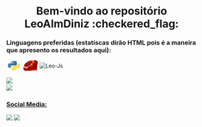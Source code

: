 <h1 align="center">Bem-vindo ao repositório LeoAlmDiniz :checkered_flag:</h1>

<div>
  <!-- <img src="https://github.com/Alexandrehideki13/Alexandrehideki13/blob/main/octocat.png" alt="Meu OctoCat" align="right" height="415"  width: "415px"/> -->
  <div style="display: inline_block">
    <h3>Linguagens preferidas (estatíscas dirão HTML pois é a maneira que apresento os resultados aqui):</h3>
    <img align="center" alt="Leo-Python" height="30" width="40" src="https://github.com/devicons/devicon/blob/master/icons/python/python-original.svg">
    <img align="center" alt="Leo-Java" height="30" width="40" src="https://github.com/devicons/devicon/blob/master/icons/ruby/ruby-original.svg">
    <img align="center" alt="Leo-Js" height="30" width="40" src="https://raw.githubusercontent.com/devicons/devicon/master/icons/javascript/CS-plain.svg">
  </div>
  <br>
  <div>
    <div style:"display: flex; flex-direction: column">
      <a href="https://github.com/LeoAlmDiniz">
      <div><img height="160em" src="https://github-readme-stats.vercel.app/api?username=LeoAlmDiniz&show_icons=true&theme=midnight&include_all_commits=true&count_private=true"/></div>
      <div><img height="160em" src="https://github-readme-stats.vercel.app/api/top-langs/?username=LeoAlmDiniz&layout=compact&langs_count=8&theme=midnight"/></div>
    </div>
  </div>
  <div>
    <h3>Social Media:</h3>
    <a href = "mailto: leonardo.diniz49@gmail.com@gmail.com"><img src="https://img.shields.io/badge/-Gmail-%23EA4335?style=for-the-badge&logo=gmail&logoColor=white" target="_blank" margin-right="10px"></a>
    <a href="https://www.linkedin.com/in/leonardo-diniz-52479186//" target="_blank"><img src="https://img.shields.io/badge/-LinkedIn-%230077B5?style=for-the-badge&logo=linkedin&logoColor=white" target="_blank"></a>
  </div>
</div>
